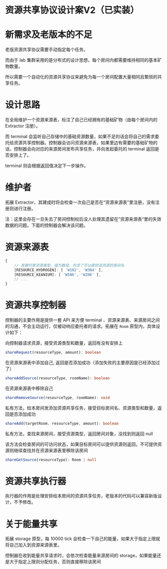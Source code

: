 # 资源共享协议设计案V2（已实装）

# 新需求及老版本的不足

老版资源共享协议需要手动指定每个任务。

而由于 lab 集群采用的是分布式的设计思想，每个房间内都需要维持相同的基本矿物数量。

所以需要一个自动化的资源共享协议来避免为每一个房间配置大量相同且繁琐的共享任务。

# 设计思路

在全局维护一个资源来源表，标注了自己已经拥有的基础矿物（由每个房间内的 Extractor 注册）。

而 terminal 会监听自己存储中的基础资源数量，如果不足的话会将自己的需求委托给资源共享控制器。控制器会访问资源来源表，如果里边有需要的基础矿物的话，控制器会向对应的来源房间发布共享任务，并向发起委托的 terminal 返回是否安排上了。

terminal 则会根据返回值决定下一步操作。

# 维护者

拓展 Extractor，其建成时将会检查一次自己是否在“资源来源表”里注册，没有注册则进行注册。

注：这里会存在一旦失去了房间控制权后没人处理其遗留在”资源来源表“里的失效数据的问题。下面的控制器会解决该问题。

# 资源来源表

```js
{
    // 其键代表资源类型，值为数组，包含了可以提供该资源的房间名
    [RESOURCE_HYDROGEN]: [ 'W1N2', 'W3N4' ],
    [RESOURCE_KEANIUM]: [ 'W5N6', 'W2N6' ],
    // ...
}
```

# 资源共享控制器

控制器的主要作用是提供一套 API 来方便 terminal 、资源来源表、来源房间之间的沟通，不会主动运行，仅被动响应委托者的请求。拓展在 `Room` 原型内，具体设计如下：

向控制器请求资源，接受资源类型和数量，返回有没有安排上

```ts
shareRequest(resourceType, amount): boolean
```

在资源来源表中添加自己, 返回是否添加成功（添加失败的主要原因是已经添加过了）

```ts
shareAddSource(resourceType, roomName): boolean
```

在资源来源表中移除自己

```ts
shareRemoveSource(resourceType, roomName): void
```

私有方法，给本房间发添加资源共享任务，接受目标房间名、资源类型和数量，返回是否添加成功

```ts
shareAdd(targetRoom, resourceType, amount): boolean
```

私有方法，查找来源房间，接受资源类型，返回房间对象，没找到则返回 null

该方法会检查房间的可访问状态，如果目标房间可以提供资源则返回，不可提供资源则继续查找并在资源来源表里移除该房间

```ts
shareGetSource(resourceType): Room | null
```

# 资源共享执行器

执行器的作用是处理安排给本房间的资源共享任务，老版本的代码可以兼容新版设计，不予修改。

# 关于能量共享

拓展 storage 原型，每 10000 tick 会检查一下自己的能量，如果大于指定上限就将自己加入到资源来源表里。

控制器在收到能量共享请求时，会依次检查能量来源房间的 storage，如果能量还是大于指定上限则分配任务，否则直接移除该房间